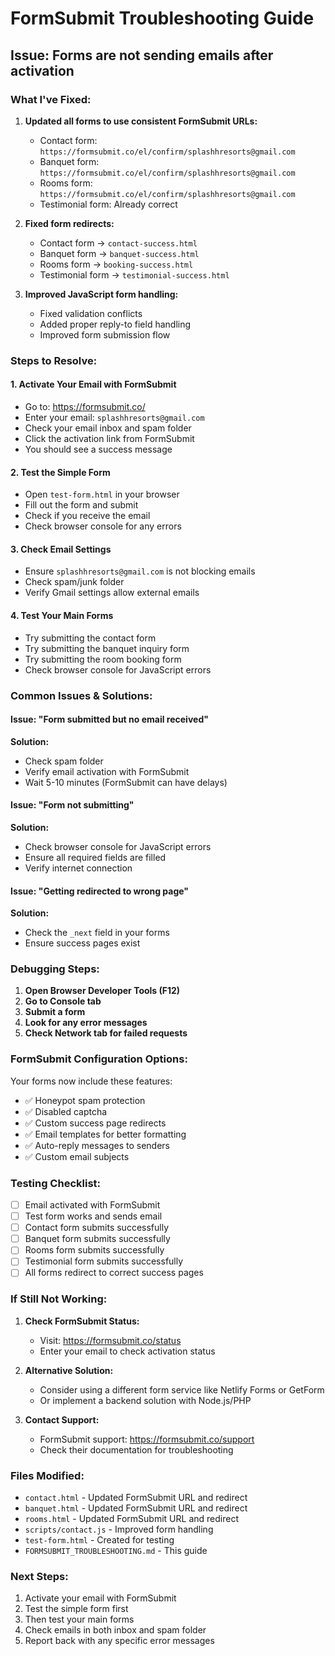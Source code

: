 # FormSubmit Troubleshooting Guide

## Issue: Forms are not sending emails after activation

### What I've Fixed:

1. **Updated all forms to use consistent FormSubmit URLs:**
   - Contact form: `https://formsubmit.co/el/confirm/splashhresorts@gmail.com`
   - Banquet form: `https://formsubmit.co/el/confirm/splashhresorts@gmail.com`
   - Rooms form: `https://formsubmit.co/el/confirm/splashhresorts@gmail.com`
   - Testimonial form: Already correct

2. **Fixed form redirects:**
   - Contact form → `contact-success.html`
   - Banquet form → `banquet-success.html`
   - Rooms form → `booking-success.html`
   - Testimonial form → `testimonial-success.html`

3. **Improved JavaScript form handling:**
   - Fixed validation conflicts
   - Added proper reply-to field handling
   - Improved form submission flow

### Steps to Resolve:

#### 1. Activate Your Email with FormSubmit
- Go to: https://formsubmit.co/
- Enter your email: `splashhresorts@gmail.com`
- Check your email inbox and spam folder
- Click the activation link from FormSubmit
- You should see a success message

#### 2. Test the Simple Form
- Open `test-form.html` in your browser
- Fill out the form and submit
- Check if you receive the email
- Check browser console for any errors

#### 3. Check Email Settings
- Ensure `splashhresorts@gmail.com` is not blocking emails
- Check spam/junk folder
- Verify Gmail settings allow external emails

#### 4. Test Your Main Forms
- Try submitting the contact form
- Try submitting the banquet inquiry form
- Try submitting the room booking form
- Check browser console for JavaScript errors

### Common Issues & Solutions:

#### Issue: "Form submitted but no email received"
**Solution:** 
- Check spam folder
- Verify email activation with FormSubmit
- Wait 5-10 minutes (FormSubmit can have delays)

#### Issue: "Form not submitting"
**Solution:**
- Check browser console for JavaScript errors
- Ensure all required fields are filled
- Verify internet connection

#### Issue: "Getting redirected to wrong page"
**Solution:**
- Check the `_next` field in your forms
- Ensure success pages exist

### Debugging Steps:

1. **Open Browser Developer Tools (F12)**
2. **Go to Console tab**
3. **Submit a form**
4. **Look for any error messages**
5. **Check Network tab for failed requests**

### FormSubmit Configuration Options:

Your forms now include these features:
- ✅ Honeypot spam protection
- ✅ Disabled captcha
- ✅ Custom success page redirects
- ✅ Email templates for better formatting
- ✅ Auto-reply messages to senders
- ✅ Custom email subjects

### Testing Checklist:

- [ ] Email activated with FormSubmit
- [ ] Test form works and sends email
- [ ] Contact form submits successfully
- [ ] Banquet form submits successfully
- [ ] Rooms form submits successfully
- [ ] Testimonial form submits successfully
- [ ] All forms redirect to correct success pages

### If Still Not Working:

1. **Check FormSubmit Status:**
   - Visit: https://formsubmit.co/status
   - Enter your email to check activation status

2. **Alternative Solution:**
   - Consider using a different form service like Netlify Forms or GetForm
   - Or implement a backend solution with Node.js/PHP

3. **Contact Support:**
   - FormSubmit support: https://formsubmit.co/support
   - Check their documentation for troubleshooting

### Files Modified:
- `contact.html` - Updated FormSubmit URL and redirect
- `banquet.html` - Updated FormSubmit URL and redirect  
- `rooms.html` - Updated FormSubmit URL and redirect
- `scripts/contact.js` - Improved form handling
- `test-form.html` - Created for testing
- `FORMSUBMIT_TROUBLESHOOTING.md` - This guide

### Next Steps:
1. Activate your email with FormSubmit
2. Test the simple form first
3. Then test your main forms
4. Check emails in both inbox and spam folder
5. Report back with any specific error messages
